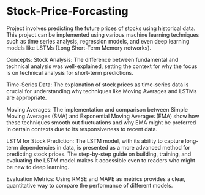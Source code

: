 # Stock-Price-Forcasting
Project involves predicting the future prices of stocks using historical data. This project can be implemented using various machine learning techniques such as time series analysis, regression models, and even deep learning models like LSTMs (Long Short-Term Memory networks).

Concepts:
Stock Analysis: The difference between fundamental and technical analysis was well-explained, setting the context for why the focus is on technical analysis for short-term predictions.

Time-Series Data: The explanation of stock prices as time-series data is crucial for understanding why techniques like Moving Averages and LSTMs are appropriate.

Moving Averages: The implementation and comparison between Simple Moving Averages (SMA) and Exponential Moving Averages (EMA) show how these techniques smooth out fluctuations and why EMA might be preferred in certain contexts due to its responsiveness to recent data.

LSTM for Stock Prediction: The LSTM model, with its ability to capture long-term dependencies in data, is presented as a more advanced method for predicting stock prices. The step-by-step guide on building, training, and evaluating the LSTM model makes it accessible even to readers who might be new to deep learning.

Evaluation Metrics: Using RMSE and MAPE as metrics provides a clear, quantitative way to compare the performance of different models.
